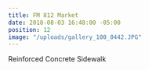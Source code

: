```yaml
---
title: FM 812 Market
date: 2018-08-03 16:48:00 -05:00
position: 12
image: "/uploads/gallery_100_0442.JPG"
---
```


Reinforced Concrete Sidewalk
